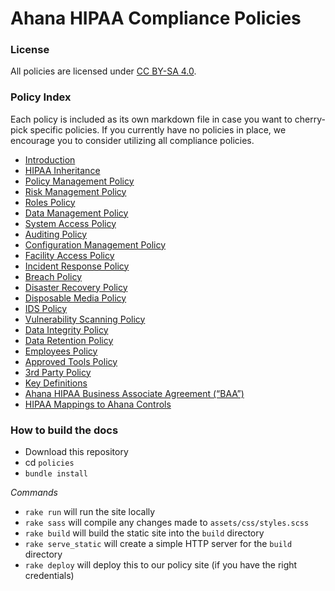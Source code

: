 # Ahana HIPAA Compliance Policies

### License

All policies are licensed under [CC BY-SA 4.0](http://creativecommons.org/licenses/by-sa/4.0/).

### Policy Index

Each policy is included as its own markdown file in case you want to cherry-pick specific policies. If you currently have no policies in place, we encourage you to consider utilizing all compliance policies.

- [Introduction](source/sections/01-introduction.md)
- [HIPAA Inheritance](source/sections/02-hipaa_inheritance.md)
- [Policy Management Policy](source/sections/03-policy_management_policy.md)
- [Risk Management Policy](source/sections/04-risk_management_policy.md)
- [Roles Policy](source/sections/05-roles_policy.md)
- [Data Management Policy](source/sections/06-data_management_policy.md)
- [System Access Policy](source/sections/07-systems_access_policy.md)
- [Auditing Policy](source/sections/08-auditing_policy.md)
- [Configuration Management Policy](source/sections/09-configuration_management_policy.md)
- [Facility Access Policy](source/sections/10-facility_access_policy.md)
- [Incident Response Policy](source/sections/11-incident_response_policy.md)
- [Breach Policy](source/sections/12-breach_policy.md)
- [Disaster Recovery Policy](source/sections/13-disaster_recovery_policy.md)
- [Disposable Media Policy](source/sections/14-disposable_media_policy.md)
- [IDS Policy](source/sections/15-ids_policy.md)
- [Vulnerability Scanning Policy](source/sections/16-vulnerability_scanning_policy.md)
- [Data Integrity Policy](source/sections/17-data_integrity_policy.md)
- [Data Retention Policy](source/sections/18-data_retention_policy.md)
- [Employees Policy](source/sections/19-employees_policy.md)
- [Approved Tools Policy](source/sections/20-approved_tools_policy.md)
- [3rd Party Policy](source/sections/21-3rd_party_policy.md)
- [Key Definitions](source/sections/22-key_definitions.md)
- [Ahana HIPAA Business Associate Agreement (“BAA”)](source/sections/23-ahana_hipaa_business_associate_agreement.md)
- [HIPAA Mappings to Ahana Controls](source/sections/24-hipaa_mapping_to_ahana_controls.md)

### How to build the docs

- Download this repository
- cd `policies`
- `bundle install`

_Commands_

- `rake run` will run the site locally
- `rake sass` will compile any changes made to `assets/css/styles.scss`
- `rake build` will build the static site into the `build` directory
- `rake serve_static` will create a simple HTTP server for the `build` directory
- `rake deploy` will deploy this to our policy site (if you have the right credentials)
